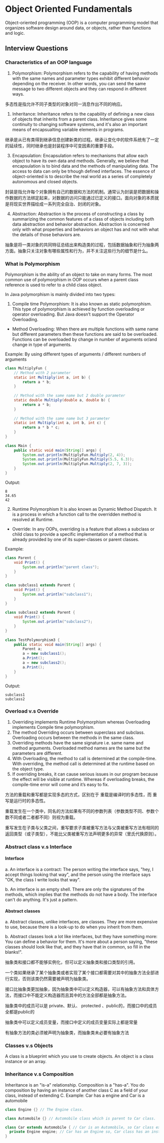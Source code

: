 # Object Oriented Fundamentals
Object-oriented programming (OOP) is a computer programming model that organizes software design around data, or objects, rather than functions and logic. 


## Interview Questions
### Characteristics of an OOP language
1. Polymorphism: Polymorphism refers to the capability of having methods with the same names and parameter types exhibit different behavior depending on the receiver. In other words, you can send the same message to two different objects and they can respond in different ways.
   
多态性是指允许不同子类型的对象对同一消息作出不同的响应。

1. Inheritance: Inheritance refers to the capability of defining a new class of objects that inherits from a parent class. Inheritance gives some continuity to changing software systems, and it's also an important means of encapsualting variable elements in programs. 

继承是从已有类得到继承信息创建新类的过程。继承让变化中的软件系统有了一定的延续性，同时继承也是封装程序中可变因素的重要手段。


3. Encapsulation: Encapsulation refers to mechanisms that allow each object to have its own data and methods. Generally, we believe that encapsulation is to bind data and the methods of manipulating data. The access to data can only be trhough defined interfaces. The essence of object-oriented is to describe the real world as a series of completely autonomous and closed objects. 

封装是指允许每个对象拥有自己的数据和方法的机制。通常认为封装是把数据和操作数据的方法绑定起来，对数据的访问只能通过已定义的接口。面向对象的本质就是将现实世界描绘成一系列完全自治、封闭的对象。

4. Abstraction: Abstraction is the process of constructing a class by summarizing the common features of a class of objects including both data abstraction and behavior abstraction. Abstraction is concerned only with what properties and behaviors an object has and not with what the details of those behaviors are.

抽象是将一类对象的共同特征总结出来构造类的过程，包括数据抽象和行为抽象两方面。抽象只关注对象有哪些属性和行为，并不关注这些行为的细节是什么。

### What is Polymorphism
Polymorphism is the ability of an object to take on many forms. The most common use of polymorphism in OOP occurs when a parent class reference is used to refer to a child class object.

In Java polymorphism is mainly divided into two types:

1. Compile time Polymorphism: It is also known as static polymorphism. This type of polymorphism is achieved by function overloading or operator overloading. But Java doesn’t support the Operator Overloading.
* Method Overloading: When there are multiple functions with same name but different parameters then these functions are said to be overloaded. Functions can be overloaded by change in number of arguments or/and change in type of arguments.

Example: By using different types of arguments / different numbers of arguments
```java
class MultiplyFun { 
    // Method with 2 parameter 
    static int Multiply(int a, int b) { 
        return a * b; 
    } 
  
    // Method with the same name but 2 double parameter 
    static double Multiply(double a, double b) { 
        return a * b; 
    } 
  
    // Method with the same name but 3 parameter 
    static int Multiply(int a, int b, int c) { 
        return a * b * c; 
    } 
} 
  
class Main { 
    public static void main(String[] args) { 
        System.out.println(MultiplyFun.Multiply(2, 4)); 
        System.out.println(MultiplyFun.Multiply(5.5, 6.3)); 
        System.out.println(MultiplyFun.Multiply(2, 7, 3)); 
    } 
} 

```
Output:
```
8
34.65
42
```


2. Runtime Polymorphism
It is also known as Dynamic Method Dispatch. It is a process in which a function call to the overridden method is resolved at Runtime. 
* Override: In any OOPs, overriding is a feature that allows a subclass or child class to provide a specific implementation of a method that is already provided by one of its super-classes or parent classes. 

Example:
```java
class Parent { 
    void Print() { 
        System.out.println("parent class"); 
    } 
} 
  
class subclass1 extends Parent { 
    void Print() { 
        System.out.println("subclass1"); 
    } 
} 
  
class subclass2 extends Parent { 
    void Print() { 
        System.out.println("subclass2"); 
    } 
} 
  
class TestPolymorphism3 { 
    public static void main(String[] args) { 
        Parent a; 
        a = new subclass1(); 
        a.Print(); 
        a = new subclass2(); 
        a.Print(); 
    } 
} 
```

Output:
```
subclass1
subclass2
```



### Overload v.s Override
1. Overriding implements Runtime Polymorphism whereas Overloading implements Compile time polymorphism.
2. The method Overriding occurs between superclass and subclass. Overloading occurs between the methods in the same class.
3. Overriding methods have the same signature i.e. same name and method arguments. Overloaded method names are the same but the parameters are different.
4. With Overloading, the method to call is determined at the compile-time. With overriding, the method call is determined at the runtime based on the object type.
5. If overriding breaks, it can cause serious issues in our program because the effect will be visible at runtime. Whereas if overloading breaks, the compile-time error will come and it’s easy to fix.

方法的重载和重写都是实现多态的方式，区别在于 重载是编译时的多态性，而 重写是运行时的多态性。

重载发生在一个类中，同名的方法如果有不同的参数列表（参数类型不同、参数个数不同或者二者都不同）则视为重载。

重写发生在子类与父类之间，重写要求子类被重写方法与父类被重写方法有相同的返回类型（或子类型），不能比父类被重写方法声明更多的异常（里氏代换原则）。


### Abstract class v.s Interface
#### Interface
a. An interface is a contract: The person writing the interface says, "hey, I accept things looking that way", and the person using the interface says "OK, the class I write looks that way".

b. An interface is an empty shell. There are only the signatures of the methods, which implies that the methods do not have a body. The interface can't do anything. It's just a pattern.

#### Abstract classes
a. Abstract classes, unlike interfaces, are classes. They are more expensive to use, because there is a look-up to do when you inherit from them.

b. Abstract classes look a lot like interfaces, but they have something more: You can define a behavior for them. It's more about a person saying, "these classes should look like that, and they have that in common, so fill in the blanks!".



抽象类和接口都不能够实例化，但可以定义抽象类和接口类型的引用。

一个类如果继承了某个抽象类或者实现了某个接口都需要对其中的抽象方法全部进行实现，否则该类仍然需要被声明为抽象类。

接口比抽象类更加抽象，因为抽象类中可以定义构造器，可以有抽象方法和具体方法，而接口中不能定义构造器而且其中的方法全部都是抽象方法。

抽象类中的成员可以是 private、默认、 protected 、public的，而接口中的成员全都是public的

抽象类中可以定义成员变量，而接口中定义的成员变量实际上都是常量

有抽象方法的类必须被声明为抽象类，而抽象类未必要有抽象方法



### Classes v.s Objects
A class is a blueprint which you use to create objects. An object is a class instance or an array.

### Inheritance v.s Composition
Inheritance is an "is-a" relationship. Composition is a "has-a".
You do composition by having an instance of another class C as a field of your class, instead of extending C. 
Example: Car has a engine and Car is a automobile
```java
class Engine {} // The Engine class.

class Automobile {} // Automobile class which is parent to Car class.

class Car extends Automobile { // Car is an Automobile, so Car class extends Automobile class.
  private Engine engine; // Car has an Engine so, Car class has an instance of Engine class as its member.
}
```





